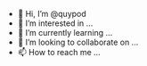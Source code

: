 - 👋 Hi, I’m @quypod
- 👀 I’m interested in ...
- 🌱 I’m currently learning ...
- 💞️ I’m looking to collaborate on ...
- 📫 How to reach me ...

<!---
quypod/quypod is a ✨ special ✨ repository because its `README.md` (this file) appears on your GitHub profile.
You can click the Preview link to take a look at your changes.
--->

